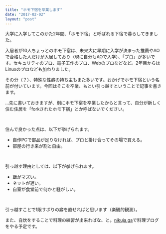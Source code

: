 ```yaml
---
title: "ホモ下宿を卒業します"
date: "2017-02-02"
layout: "post"
---
```


大学に入学してこのかた2年間、「ホモ下宿」と呼ばれる下宿で暮らしてきました。

入居者が10人ちょっとのホモ下宿は、未来大に早期に入学が決まった推薦やAOで合格した人だけが入居しており（現に自分もAOで入学）、「プロ」が多いです。セキュリティのプロ、電子工作のプロ、Webのプロなどなど。2年目からはLinuxのプロなども加わりました。

その分（？）、特殊な性癖の持ち主もまた多いです。おかげでホモ下宿という名前が付いています。今回はそこを卒業、もとい引っ越すということで記事を書きます。

...先に書いておきますが、別にホモ下宿を卒業したからと言って、自分が新しく住む住居を「forkされたホモ下宿」とか呼ばないでください。

 

住んで良かった点は、以下が挙げられます。

- 自作PCで部品が足りなければ、プロと掛け合ってその場で買える。
- 部屋の行き来が割と自由。

 

引っ越す理由としては、以下が挙げられます。

- 飯がマズい。
- ネットが遅い。
- 自室が食堂前で何かと騒がしい。

 

引っ越すことで1限サボりの癖を直せればと思います（楽観的観測）。

また、自炊をすることで料理の練習が出来ればな、と。[nikuja.ga](http://nikuja.ga)で料理ブログをやる予定です。
